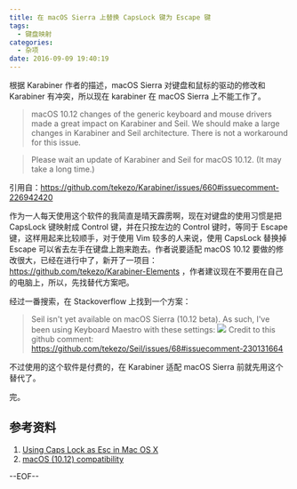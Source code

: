 ```yaml
---
title: 在 macOS Sierra 上替换 CapsLock 键为 Escape 键
tags:
  - 键盘映射
categories:
  - 杂项
date: 2016-09-09 19:40:19
---
```


根据 Karabiner 作者的描述，macOS Sierra 对键盘和鼠标的驱动的修改和 Karabiner 有冲突，所以现在 karabiner 在 macOS Sierra 上不能工作了。

>macOS 10.12 changes of the generic keyboard and mouse drivers made a great impact on Karabiner and Seil.
We should make a large changes in Karabiner and Seil architecture.
There is not a workaround for this issue.

>Please wait an update of Karabiner and Seil for macOS 10.12.
(It may take a long time.)

引用自：https://github.com/tekezo/Karabiner/issues/660#issuecomment-226942420

作为一人每天使用这个软件的我简直是晴天霹雳啊，现在对键盘的使用习惯是把 CapsLock 键映射成 Control 键，并在只按左边的 Control 键时，等同于 Escape 键，这样用起来比较顺手，对于使用 Vim 较多的人来说，使用 CapsLock 替换掉 Escape 可以省去左手在键盘上跑来跑去。作者说要适配 macOS 10.12 要做的修改很大，已经在进行中了，新开了一项目：https://github.com/tekezo/Karabiner-Elements ，作者建议现在不要用在自己的电脑上，所以，先找替代方案吧。

经过一番搜索，在 Stackoverflow 上找到一个方案：

>Seil isn't yet available on macOS Sierra (10.12 beta). As such, I've been using Keyboard Maestro with these settings: 
>![](http://i.stack.imgur.com/cW1RK.png)
>Credit to this github comment: https://github.com/tekezo/Seil/issues/68#issuecomment-230131664

不过使用的这个软件是付费的，在 Karabiner 适配 macOS Sierra 前就先用这个替代了。

完。

## 参考资料

1. [Using Caps Lock as Esc in Mac OS X](https://stackoverflow.com/questions/127591/using-CapsLock-as-esc-in-mac-os-x)
2. [macOS (10.12) compatibility](https://github.com/tekezo/Karabiner/issues/660)

--EOF--

